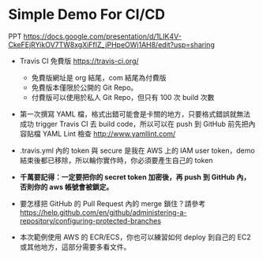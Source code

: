 # Simple Demo For CI/CD


PPT
https://docs.google.com/presentation/d/1LIK4V-CkeFEjRYikOV7TW8xgXiFfIZ_jPHpeOWj1AH8/edit?usp=sharing

* Travis CI 免費版 https://travis-ci.org/ 
    * 免費版網址是 org 結尾，com 結尾為付費版
    * 免費版本僅限於公開的 Git Repo。
    * 付費版可以使用於私人 Git Repo，但只有 100 次 build 次數

* 第一次撰寫 YAML 檔，格式出錯可能會是卡關的地方，只要格式錯誤就無法成功 trigger Travis CI 去 build code，所以可以在 push 到 GitHub 前先把內容貼檔 YAML Lint 檢查 http://www.yamllint.com/

* .travis.yml 內的 token 與 secure 是我在 AWS 上的 IAM user token，demo 結束後都已移除，所以輪你實作時，你必須要產生自己的 token 


* **千萬要記得：一定要把你的 secret token 加密後，再 push 到 GitHub 內，否則你的 aws 帳號會被鎖定。**

* 要怎樣把 GitHub 的 Pull Request 內的 merge 鎖住？請參考 https://help.github.com/en/github/administering-a-repository/configuring-protected-branches

* 本次範例使用 AWS 的 ECR/ECS，你也可以練習如何 deploy 到自己的 EC2 或其他地方，這部分需要多看文件。

